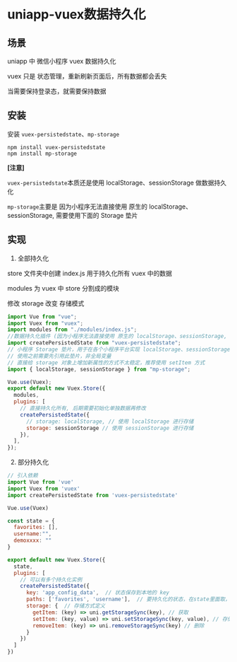 # uniapp-vuex数据持久化

## 场景

uniapp 中 微信小程序 vuex 数据持久化

vuex 只是 状态管理，重新刷新页面后，所有数据都会丢失

当需要保持登录态，就需要保持数据



## 安装

安装 `vuex-persistedstate`、`mp-storage`

```shell
npm install vuex-persistedstate
npm install mp-storage
```

**[注意]**

`vuex-persistedstate`本质还是使用 localStorage、sessionStorage 做数据持久化

`mp-storage`主要是 因为小程序无法直接使用 原生的 localStorage、sessionStorage, 需要使用下面的 Storage 垫片



## 实现

1. 全部持久化

store 文件夹中创建 index.js 用于持久化所有 vuex 中的数据

modules 为 vuex 中 store 分割成的模块

修改 storage 改变 存储模式

```javascript
import Vue from "vue";
import Vuex from "vuex";
import modules from "./modules/index.js";
//数据持久化插件 (因为小程序无法直接使用 原生的 localStorage、sessionStorage, 需要使用下面的 Storage 垫片)
import createPersistedState from "vuex-persistedstate";
// 小程序 Storage 垫片，用于在各个小程序平台实现 localStorage、sessionStorage
// 使用之前需要先引用此垫片，非全局变量
// 直接给 storage 对象上增加新属性的方式不太稳定，推荐使用 setItem 方式
import { localStorage, sessionStorage } from "mp-storage";

Vue.use(Vuex);
export default new Vuex.Store({
  modules,
  plugins: [
    // 直接持久化所有, 后期需要初始化单独数据再修改
    createPersistedState({
      // storage: localStorage, // 使用 localStorage 进行存储
      storage: sessionStorage // 使用 sessionStorage 进行存储
    }),
  ],
});
```



2. 部分持久化

```javascript
// 引入依赖  
import Vue from 'vue'  
import Vuex from 'vuex'  
import createPersistedState from 'vuex-persistedstate'  

Vue.use(Vuex)  

const state = {  
  favorites: [],  
  username:"",  
  demoxxxx: ""  
}  

export default new Vuex.Store({  
  state,  
  plugins: [  
    // 可以有多个持久化实例  
    createPersistedState({  
      key: 'app_config_data',  // 状态保存到本地的 key   
      paths: ['favorites', 'username'],  // 要持久化的状态，在state里面取，如果有嵌套，可以  a.b.c   
      storage: {  // 存储方式定义  
        getItem: (key) => uni.getStorageSync(key), // 获取  
        setItem: (key, value) => uni.setStorageSync(key, value), // 存储  
        removeItem: (key) => uni.removeStorageSync(key) // 删除  
      }  
    })  
  ]  
})
```







